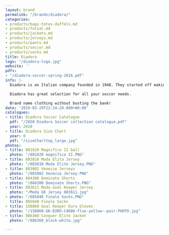 ```yaml
---
layout: brand
permalink: "/brands/diadora/"
categories:
- products/bags-totes-duffels.md
- products/futsal.md
- products/jackets.md
- products/jerseys.md
- products/pants.md
- products/soccer.md
- products/socks.md
title: Diadora
logo: "/diadora-logo.jpg"
website: ''
pdfs:
- "/diadora-soccer-spring-2016.pdf"
info: |-
  Diadora is an Italian company founded in 1948. They started off making mountain boots and have made a big name in the soccer industry.

  Diadora has great selection for all your soccer needs.

  Brand name clothing without busting the bank!
date: '2019-03-29T22:24:20.000+00:00'
catalogues:
- title: Diadora Soccer Catalogue
  pdf: "/2020 Diadora Soccer collection catalogue.pdf"
  year: 2020
- title: Diadora Size Chart
  year: 0
  pdf: "/sizeCharttop_large.jpg"
photos:
- title: 881620 Magnifico II ball
  photo: "/881620 magnifico II.PNG"
- title: 883810 Moda Elita Jersey
  photo: "/883810 Moda Elite Jersey.PNG"
- title: 883002 Venezie Jerseys
  photo: "/883002 Venezie Jersey.PNG"
- title: 884300 Dominate Shorts
  photo: "/884300 Dominate Shorts.PNG"
- title: 883611 Moda Goal Keeper Jersey
  photo: "/Moda GK Jersey 883611.jpg"
- photo: "/885040 Finale Socks.PNG"
  title: 885040 Finale Socks
- title: 158860 Goal Keeper Euro Gloves
  photo: "/158860-GK-EURO-C4686-fluo-yellow--pair-PHOTO.jpg"
- title: 886360 Conquer Elite Jacket
  photo: "/886360_black-white.jpg"

---
```

